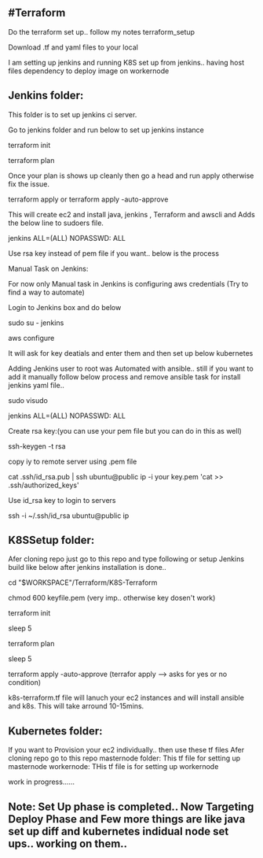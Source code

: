#Terraform
------------

Do the terraform set up.. follow my notes terraform_setup

Download .tf and yaml files to your local

I am setting up jenkins and running K8S set up from jenkins.. having host files dependency to deploy image on workernode

Jenkins folder:
----------------
This folder is to set up jenkins ci server.

Go to jenkins folder and run below to set up jenkins instance

terraform init 

terraform plan 

Once your plan is shows up cleanly then go a head and run apply otherwise fix the issue.

terraform apply or terraform apply -auto-approve

This will create ec2 and install java, jenkins , Terraform and awscli and Adds the below line to sudoers file.

jenkins  ALL=(ALL)  NOPASSWD: ALL

Use rsa key instead of pem file if you want.. below is the process

Manual Task on Jenkins: 

For now only Manual task in Jenkins is configuring aws credentials (Try to find a way to automate)

Login to Jenkins box and do below

sudo su - jenkins

aws configure

It will ask for key deatials and enter them and then set up below kubernetes 

Adding Jenkins user to root was Automated with ansible.. still if you want to add it manually follow below process and remove ansible task for install jenkins yaml file..

sudo visudo

jenkins  ALL=(ALL)  NOPASSWD: ALL

Create rsa key:(you can use your pem file but you can do in this as well)

ssh-keygen -t rsa

copy iy to remote server using .pem file

cat .ssh/id_rsa.pub | ssh ubuntu@public ip -i your key.pem 'cat >> .ssh/authorized_keys'

Use id_rsa key to login to servers

ssh -i ~/.ssh/id_rsa ubuntu@public ip

K8SSetup folder: 
------------------
Afer cloning repo just go to this repo and type following or setup Jenkins build like below after jenkins installation is done..

cd "$WORKSPACE"/Terraform/K8S-Terraform

chmod 600 keyfile.pem (very imp.. otherwise key dosen't work)

terraform init 

sleep 5

terraform plan 

sleep 5

terraform apply -auto-approve (terrafor apply --> asks for yes or no condition)

k8s-terraform.tf file will lanuch your ec2 instances and will install ansible and k8s.
This will take arround 10-15mins.

Kubernetes folder:
--------------------
If you want to Provision your ec2 individually.. then use these tf files
Afer cloning repo go to this repo
  masternode folder:
     This tf file for setting up masternode
  workernode:
     THis tf file is for setting up workernode
 
work in progress......
 
Note: Set Up phase is completed.. Now Targeting Deploy Phase and Few more things are like java set up diff and kubernetes indidual node set ups.. working on them..
------------------------------------------------------------------------------------------------------------
